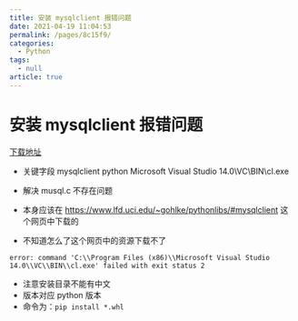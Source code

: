 ```yaml
---
title: 安装 mysqlclient 报错问题
date: 2021-04-19 11:04:53
permalink: /pages/8c15f9/
categories: 
  - Python
tags: 
  - null
article: true
---
```

# 安装 mysqlclient 报错问题  

[下载地址](https://github.com/AngusWG/TestProject/tree/master/%E5%B7%A5%E5%85%B7/%E8%A7%A3%E5%86%B3%E5%90%84%E7%A7%8D%E7%96%91%E9%9A%BE%E6%9D%82%E7%97%87%E7%9A%84%E7%8E%AF%E5%A2%83%E5%8C%85/mysqlclient%20wheel)

- 关键字段 mysqlclient python  Microsoft Visual Studio 14.0\VC\BIN\cl.exe

- 解决 musql.c 不存在问题

- 本身应该在 https://www.lfd.uci.edu/~gohlke/pythonlibs/#mysqlclient 这个网页中下载的

- 不知道怎么了这个网页中的资源下载不了

```text
error: command 'C:\\Program Files (x86)\\Microsoft Visual Studio 14.0\\VC\\BIN\\cl.exe' failed with exit status 2
```

- 注意安装目录不能有中文
- 版本对应 python 版本
- 命令为：`pip install *.whl`
